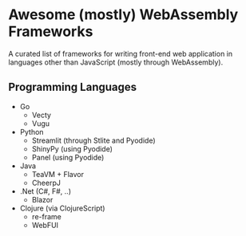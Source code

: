 # Awesome (mostly) WebAssembly Frameworks
A curated list of frameworks for writing front-end web application in languages other than JavaScript (mostly through WebAssembly).

## Programming Languages

- Go
  - Vecty
  - Vugu
- Python
  - Streamlit (through Stlite and Pyodide)
  - ShinyPy (using Pyodide)
  - Panel (using Pyodide)
- Java
  - TeaVM + Flavor
  - CheerpJ
- .Net (C#, F#, ..)
  - Blazor
- Clojure (via ClojureScript)
  - re-frame
  - WebFUI
